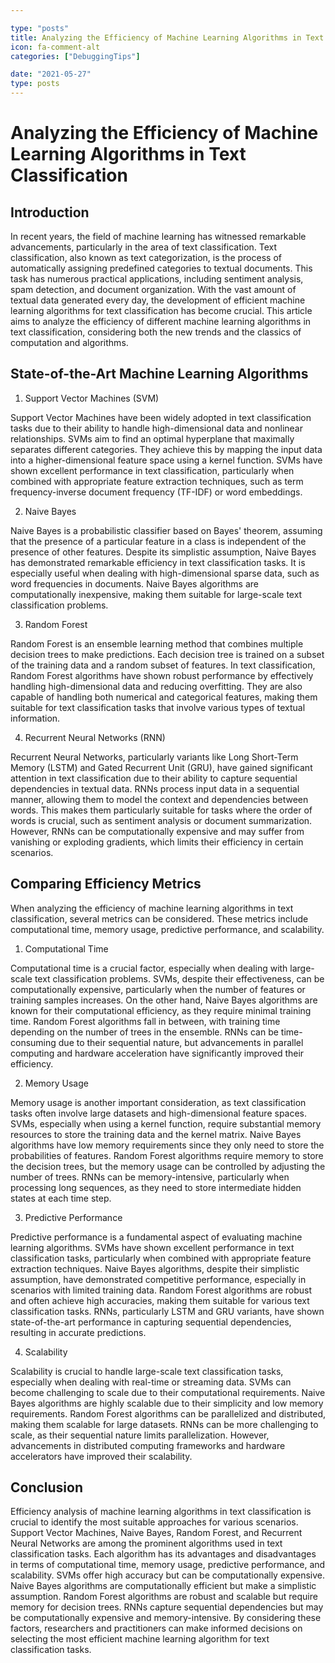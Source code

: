 ```yaml
---

type: "posts"
title: Analyzing the Efficiency of Machine Learning Algorithms in Text Classification
icon: fa-comment-alt
categories: ["DebuggingTips"]

date: "2021-05-27"
type: posts
---
```





# Analyzing the Efficiency of Machine Learning Algorithms in Text Classification

## Introduction

In recent years, the field of machine learning has witnessed remarkable advancements, particularly in the area of text classification. Text classification, also known as text categorization, is the process of automatically assigning predefined categories to textual documents. This task has numerous practical applications, including sentiment analysis, spam detection, and document organization. With the vast amount of textual data generated every day, the development of efficient machine learning algorithms for text classification has become crucial. This article aims to analyze the efficiency of different machine learning algorithms in text classification, considering both the new trends and the classics of computation and algorithms.

## State-of-the-Art Machine Learning Algorithms

1. Support Vector Machines (SVM)

Support Vector Machines have been widely adopted in text classification tasks due to their ability to handle high-dimensional data and nonlinear relationships. SVMs aim to find an optimal hyperplane that maximally separates different categories. They achieve this by mapping the input data into a higher-dimensional feature space using a kernel function. SVMs have shown excellent performance in text classification, particularly when combined with appropriate feature extraction techniques, such as term frequency-inverse document frequency (TF-IDF) or word embeddings.

2. Naive Bayes

Naive Bayes is a probabilistic classifier based on Bayes' theorem, assuming that the presence of a particular feature in a class is independent of the presence of other features. Despite its simplistic assumption, Naive Bayes has demonstrated remarkable efficiency in text classification tasks. It is especially useful when dealing with high-dimensional sparse data, such as word frequencies in documents. Naive Bayes algorithms are computationally inexpensive, making them suitable for large-scale text classification problems.

3. Random Forest

Random Forest is an ensemble learning method that combines multiple decision trees to make predictions. Each decision tree is trained on a subset of the training data and a random subset of features. In text classification, Random Forest algorithms have shown robust performance by effectively handling high-dimensional data and reducing overfitting. They are also capable of handling both numerical and categorical features, making them suitable for text classification tasks that involve various types of textual information.

4. Recurrent Neural Networks (RNN)

Recurrent Neural Networks, particularly variants like Long Short-Term Memory (LSTM) and Gated Recurrent Unit (GRU), have gained significant attention in text classification due to their ability to capture sequential dependencies in textual data. RNNs process input data in a sequential manner, allowing them to model the context and dependencies between words. This makes them particularly suitable for tasks where the order of words is crucial, such as sentiment analysis or document summarization. However, RNNs can be computationally expensive and may suffer from vanishing or exploding gradients, which limits their efficiency in certain scenarios.

## Comparing Efficiency Metrics

When analyzing the efficiency of machine learning algorithms in text classification, several metrics can be considered. These metrics include computational time, memory usage, predictive performance, and scalability.

1. Computational Time

Computational time is a crucial factor, especially when dealing with large-scale text classification problems. SVMs, despite their effectiveness, can be computationally expensive, particularly when the number of features or training samples increases. On the other hand, Naive Bayes algorithms are known for their computational efficiency, as they require minimal training time. Random Forest algorithms fall in between, with training time depending on the number of trees in the ensemble. RNNs can be time-consuming due to their sequential nature, but advancements in parallel computing and hardware acceleration have significantly improved their efficiency.

2. Memory Usage

Memory usage is another important consideration, as text classification tasks often involve large datasets and high-dimensional feature spaces. SVMs, especially when using a kernel function, require substantial memory resources to store the training data and the kernel matrix. Naive Bayes algorithms have low memory requirements since they only need to store the probabilities of features. Random Forest algorithms require memory to store the decision trees, but the memory usage can be controlled by adjusting the number of trees. RNNs can be memory-intensive, particularly when processing long sequences, as they need to store intermediate hidden states at each time step.

3. Predictive Performance

Predictive performance is a fundamental aspect of evaluating machine learning algorithms. SVMs have shown excellent performance in text classification tasks, particularly when combined with appropriate feature extraction techniques. Naive Bayes algorithms, despite their simplistic assumption, have demonstrated competitive performance, especially in scenarios with limited training data. Random Forest algorithms are robust and often achieve high accuracies, making them suitable for various text classification tasks. RNNs, particularly LSTM and GRU variants, have shown state-of-the-art performance in capturing sequential dependencies, resulting in accurate predictions.

4. Scalability

Scalability is crucial to handle large-scale text classification tasks, especially when dealing with real-time or streaming data. SVMs can become challenging to scale due to their computational requirements. Naive Bayes algorithms are highly scalable due to their simplicity and low memory requirements. Random Forest algorithms can be parallelized and distributed, making them scalable for large datasets. RNNs can be more challenging to scale, as their sequential nature limits parallelization. However, advancements in distributed computing frameworks and hardware accelerators have improved their scalability.

## Conclusion

Efficiency analysis of machine learning algorithms in text classification is crucial to identify the most suitable approaches for various scenarios. Support Vector Machines, Naive Bayes, Random Forest, and Recurrent Neural Networks are among the prominent algorithms used in text classification tasks. Each algorithm has its advantages and disadvantages in terms of computational time, memory usage, predictive performance, and scalability. SVMs offer high accuracy but can be computationally expensive. Naive Bayes algorithms are computationally efficient but make a simplistic assumption. Random Forest algorithms are robust and scalable but require memory for decision trees. RNNs capture sequential dependencies but may be computationally expensive and memory-intensive. By considering these factors, researchers and practitioners can make informed decisions on selecting the most efficient machine learning algorithm for text classification tasks.
